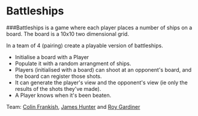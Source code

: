 Battleships
===========

###Battleships is a game where each player places a number of ships on a board. The board is a 10x10 two dimensional grid.

In a team of 4 (pairing) create a playable version of battleships. 

- Initialise a board with a Player 
- Populate it with a random arrangment of ships. 
- Players (initialised with a board) can shoot at an opponent's board, and the board can register those shots. 
- It can generate the player's view and the opponent's view (ie only the results of the shots they've made). 
- A Player knows when it's been beaten.

Team: [Colin Frankish](https://github.com/ColinFrankish), [James Hunter](https://github.com/nottheusual) and [Roy Gardiner](https://github.com/Roy-Gardiner)
